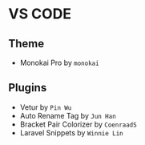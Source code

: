 # VS CODE

## Theme
- Monokai Pro by `monokai`

## Plugins
- Vetur by `Pin Wu`
- Auto Rename Tag by `Jun Han`
- Bracket Pair Colorizer by `CoenraadS`
- Laravel Snippets by `Winnie Lin`